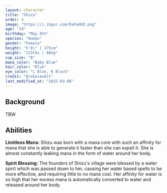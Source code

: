 ```yaml
---
layout: character
title: "Shizu"
order: 4
image: "https://i.imgur.com/RaFwHGD.png"
age: "24"
birthday: "May 8th"
species: "Human"
gender: "Female"
height: "5'8\" | 175cm"
weight: "133lbs | 60kg"
cup_size: "B"
mana_color: "Baby Blue"
hair_color: "Blue"
eye_color: "L Blue, R Black"
credit: "@rokosanAlt"
last_modified_at: "2025-03-08"
---
```


## Background

TBW

## Abilities

**Limitless Mana:** Shizu was born with a mana core with such an affinity for mana that she is able to generate it faster than she can expell it. She is almost constantly leaking mana in the form of water around her body. 

**Spirit Blessing:** The founders of Shizu's village were blessed by a water spirit which was passed down to her, causing her water based spells to be more effective, and requiring little to no mana cost. Her affinity for water is so high that her excess mana is automatically converted to water and released around her body.
